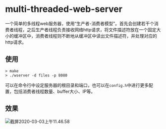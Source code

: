 # multi-threaded-web-server
一个简单的多线程web服务器，使用“生产者-消费者模型”。首先会创建若干个消费者线程，之后生产者线程负责接收网络http请求，将文件描述符放在一个固定大小的缓冲区中，消费者线程则不断地从缓冲区中读出文件描述符，并处理对应的http请求。

## 使用

```shell
> make
> ./wserver -d files -p 8080
```

可以在命令行中设定服务器的根目录和端口，也可以在`config.h`中进行更多配置，包括消费者线程数量、buffer大小、IP等。

## 效果

![截屏2020-03-03上午11.46.58](/Users/zhugod/Desktop/screenshots/截屏2020-03-03上午11.46.58.png)

